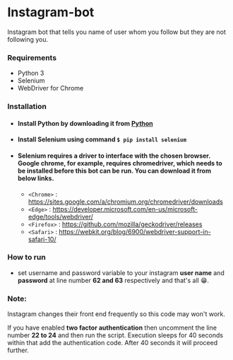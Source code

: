 # Instagram-bot
Instagram bot that tells you name of user whom you follow but they are not following you.

### Requirements
- Python 3
- Selenium
- WebDriver for Chrome

### Installation
- #### Install Python by downloading it from [Python](https://www.python.org/downloads/ "Python")
- #### Install Selenium using command `$ pip install selenium`
- #### Selenium requires a driver to interface with the chosen browser. Google chrome, for example, requires chromedriver, which needs to be installed before this bot can be run. You can download it from below links.
  - `<Chrome>` : <https://sites.google.com/a/chromium.org/chromedriver/downloads>
  - `<Edge>` : <https://developer.microsoft.com/en-us/microsoft-edge/tools/webdriver/>
  - `<Firefox>` : <https://github.com/mozilla/geckodriver/releases>
  - `<Safari>` : <https://webkit.org/blog/6900/webdriver-support-in-safari-10/>

### How to run
- set username and password variable to your instagram **user name** and **password** at line number **62 and 63** respectively and that's all 😁.


### Note: 
Instagram changes their front end frequently so this code may won't work.

If you have enabled **two factor authentication** then uncomment the line number **22 to 24** and then run the script. Execution sleeps for 40 seconds within that add the authentication code. After 40 seconds it will proceed further.     
 
